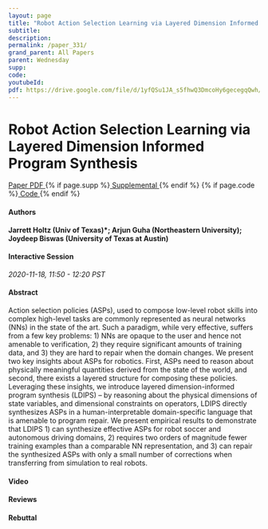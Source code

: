 ```yaml
---
layout: page
title: "Robot Action Selection Learning via Layered Dimension Informed Program Synthesis"
subtitle: 
description:
permalink: /paper_331/
grand_parent: All Papers
parent: Wednesday
supp: 
code: 
youtubeId: 
pdf: https://drive.google.com/file/d/1yfQSu1JA_s5fhwQ3DmcoHy6gecegqQwh/view
---
```


# Robot Action Selection Learning via Layered Dimension Informed Program Synthesis

<a href="https://drive.google.com/file/d/1yfQSu1JA_s5fhwQ3DmcoHy6gecegqQwh/view" target="_blank" rel="noopener noreferrer" class="btn btn-blue"><i class="fa fa-file-text-o" aria-hidden="true"></i> Paper PDF </a> {% if page.supp %}<a href="" target="_blank" rel="noopener noreferrer" class="btn btn-green"><i class="fa fa-file-text-o" aria-hidden="true"></i> Supplemental </a>{% endif %} {% if page.code %}<a href="" target="_blank" rel="noopener noreferrer" class="btn btn-green"><i class="fa fa-github" aria-hidden="true"></i> Code </a>{% endif %} 

#### Authors
**Jarrett Holtz (Univ of Texas)*; Arjun Guha (Northeastern University); Joydeep Biswas (University of Texas at Austin)**

#### Interactive Session
*2020-11-18, 11:50 - 12:20 PST*

#### Abstract
Action selection policies (ASPs), used to compose low-level robot
skills into complex high-level tasks are commonly represented as neural networks
(NNs) in the state of the art. Such a paradigm, while very effective, suffers from
a few key problems: 1) NNs are opaque to the user and hence not amenable to
verification, 2) they require significant amounts of training data, and 3) they are
hard to repair when the domain changes. We present two key insights about ASPs
for robotics. First, ASPs need to reason about physically meaningful quantities
derived from the state of the world, and second, there exists a layered structure
for composing these policies. Leveraging these insights, we introduce layered
dimension-informed program synthesis (LDIPS) – by reasoning about the physical
dimensions of state variables, and dimensional constraints on operators, LDIPS
directly synthesizes ASPs in a human-interpretable domain-specific language that
is amenable to program repair. We present empirical results to demonstrate that
LDIPS 1) can synthesize effective ASPs for robot soccer and autonomous driving domains, 2) requires two orders of magnitude fewer training examples than a
comparable NN representation, and 3) can repair the synthesized ASPs with only
a small number of corrections when transferring from simulation to real robots.

#### Video 

#### Reviews

#### Rebuttal

